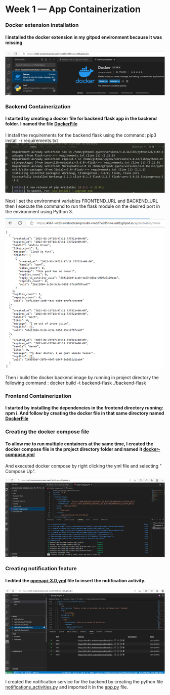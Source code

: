 # Week 1 — App Containerization

### Docker extension installation
#### I installed the docker extension in my gitpod environment because it was missing
![Docker ext installation](assets/Week%201%20-%20Docker%20ext%20installation.png)

### Backend Containerization

#### I started by creating a docker file for backend flask app in the backend folder. I named the file [DockerFile](https://github.com/vilt23/aws-bootcamp-cruddur-2023/blob/main/backend-flask/Dockerfile) 
I install the requirements for the backend flask using the command: pip3 install -r requirements.txt
![install requirements](assets/Week%201%20-%20Pip%20install%20requirements.png)

Next I set the environment variables FRONTEND_URL and BACKEND_URL then I execute the command to run the flask module on the desired port in the environment using Python 3.

![Port 4567 return](assets/Week%201%20-%20Port%204567%20return.png)

Then i build the docker backend image by running in project directory the following command : docker build -t  backend-flask ./backend-flask


### Frontend Containerization

#### I started by installing the dependencies in the frontend directory running: npm i. And follow by creating the docker file in that same directory named [DockerFile](https://github.com/vilt23/aws-bootcamp-cruddur-2023/blob/main/frontend-react-js/Dockerfile)

### Creating the docker compose file

#### To allow me to run multiple containers at the same time, I created the docker compose file in the project directory folder and named it [docker-compose.yml](https://github.com/vilt23/aws-bootcamp-cruddur-2023/blob/main/docker-compose.yml)
And executed docker compose by right clicking the yml file and selecting " Compose Up".

![Compose Up](assets/Week%201%20-%20Docker%20compose%20up.png)

### Creating notification feature
#### I edited the [openapi-3.0,yml](https://github.com/vilt23/aws-bootcamp-cruddur-2023/blob/main/backend-flask/openapi-3.0.yml) file to insert the notification activity.
![openapi-3.0.yml](assets/Week%201%20-%20openapi.png)

I created the notification service for the backend by creating the python file [notifications_activities.py](https://github.com/vilt23/aws-bootcamp-cruddur-2023/blob/main/backend-flask/services/notifications_activities.py) and imported it in the [app.py](https://github.com/vilt23/aws-bootcamp-cruddur-2023/blob/main/backend-flask/app.py) file.
